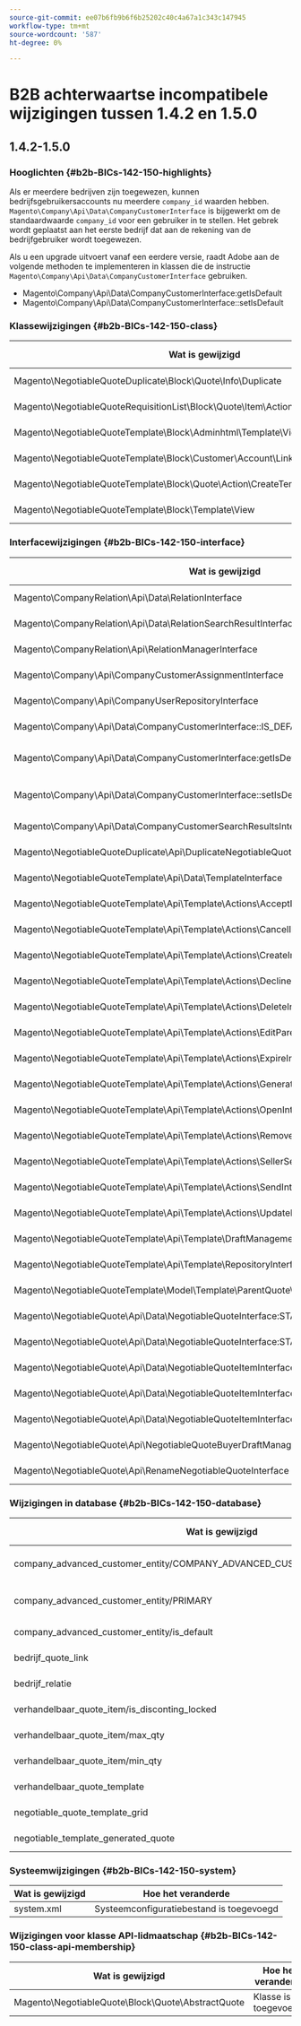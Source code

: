 ```yaml
---
source-git-commit: ee07b6fb9b6f6b25202c40c4a67a1c343c147945
workflow-type: tm+mt
source-wordcount: '587'
ht-degree: 0%

---
```

# B2B achterwaartse incompatibele wijzigingen tussen 1.4.2 en 1.5.0

## 1.4.2-1.5.0

### Hooglichten {#b2b-BICs-142-150-highlights}

Als er meerdere bedrijven zijn toegewezen, kunnen bedrijfsgebruikersaccounts nu meerdere `company_id` waarden hebben. `Magento\Company\Api\Data\CompanyCustomerInterface` is bijgewerkt om de standaardwaarde `company_id` voor een gebruiker in te stellen. Het gebrek wordt geplaatst aan het eerste bedrijf dat aan de rekening van de bedrijfgebruiker wordt toegewezen.

Als u een upgrade uitvoert vanaf een eerdere versie, raadt Adobe aan de volgende methoden te implementeren in klassen die de instructie `Magento\Company\Api\Data\CompanyCustomerInterface` gebruiken.

- Magento\Company\Api\Data\CompanyCustomerInterface:getIsDefault
- Magento\Company\Api\Data\CompanyCustomerInterface::setIsDefault

### Klassewijzigingen {#b2b-BICs-142-150-class}

| Wat is gewijzigd | Hoe het veranderde |
| --- | --- |
| Magento\NegotiableQuoteDuplicate\Block\Quote\Info\Duplicate | Klasse is toegevoegd. |
| Magento\NegotiableQuoteRequisitionList\Block\Quote\Item\Actions\MoveToRequisitionList | Klasse is toegevoegd. |
| Magento\NegotiableQuoteTemplate\Block\Adminhtml\Template\View | Klasse is toegevoegd. |
| Magento\NegotiableQuoteTemplate\Block\Customer\Account\Link\QuoteTemplate | Klasse is toegevoegd. |
| Magento\NegotiableQuoteTemplate\Block\Quote\Action\CreateTemplate | Klasse is toegevoegd. |
| Magento\NegotiableQuoteTemplate\Block\Template\View | Klasse is toegevoegd. |

### Interfacewijzigingen {#b2b-BICs-142-150-interface}

| Wat is gewijzigd | Hoe het veranderde |
| --- | --- |
| Magento\CompanyRelation\Api\Data\RelationInterface | Interface toegevoegd. |
| Magento\CompanyRelation\Api\Data\RelationSearchResultInterface | Interface toegevoegd. |
| Magento\CompanyRelation\Api\RelationManagerInterface | Interface toegevoegd. |
| Magento\Company\Api\CompanyCustomerAssignmentInterface | Interface toegevoegd. |
| Magento\Company\Api\CompanyUserRepositoryInterface | Interface toegevoegd. |
| Magento\Company\Api\Data\CompanyCustomerInterface::IS\_DEFAULT | Constante is toegevoegd. |
| Magento\Company\Api\Data\CompanyCustomerInterface:getIsDefault | [ openbare ] Methode is toegevoegd. |
| Magento\Company\Api\Data\CompanyCustomerInterface::setIsDefault | [ openbare ] Methode is toegevoegd. |
| Magento\Company\Api\Data\CompanyCustomerSearchResultsInterface | Interface toegevoegd. |
| Magento\NegotiableQuoteDuplicate\Api\DuplicateNegotiableQuoteInterface | Interface toegevoegd. |
| Magento\NegotiableQuoteTemplate\Api\Data\TemplateInterface | Interface toegevoegd. |
| Magento\NegotiableQuoteTemplate\Api\Template\Actions\AcceptInterface | Interface toegevoegd. |
| Magento\NegotiableQuoteTemplate\Api\Template\Actions\CancelInterface | Interface toegevoegd. |
| Magento\NegotiableQuoteTemplate\Api\Template\Actions\CreateInterface | Interface toegevoegd. |
| Magento\NegotiableQuoteTemplate\Api\Template\Actions\DeclineInterface | Interface toegevoegd. |
| Magento\NegotiableQuoteTemplate\Api\Template\Actions\DeleteInterface | Interface toegevoegd. |
| Magento\NegotiableQuoteTemplate\Api\Template\Actions\EditParentQuoteInterface | Interface toegevoegd. |
| Magento\NegotiableQuoteTemplate\Api\Template\Actions\ExpireInterface | Interface toegevoegd. |
| Magento\NegotiableQuoteTemplate\Api\Template\Actions\GenerateQuoteInterface | Interface toegevoegd. |
| Magento\NegotiableQuoteTemplate\Api\Template\Actions\OpenInterface | Interface toegevoegd. |
| Magento\NegotiableQuoteTemplate\Api\Template\Actions\RemoveItemInterface | Interface toegevoegd. |
| Magento\NegotiableQuoteTemplate\Api\Template\Actions\SellerSendInterface | Interface toegevoegd. |
| Magento\NegotiableQuoteTemplate\Api\Template\Actions\SendInterface | Interface toegevoegd. |
| Magento\NegotiableQuoteTemplate\Api\Template\Actions\UpdateInterface | Interface toegevoegd. |
| Magento\NegotiableQuoteTemplate\Api\Template\DraftManagementInterface | Interface toegevoegd. |
| Magento\NegotiableQuoteTemplate\Api\Template\RepositoryInterface | Interface toegevoegd. |
| Magento\NegotiableQuoteTemplate\Model\Template\ParentQuote\Messages\LabelProviderInterface | Interface toegevoegd. |
| Magento\NegotiableQuote\Api\Data\NegotiableQuoteInterface:STATUS\_DRAFT\_BY\_CUSTOMER | Constante is toegevoegd. |
| Magento\NegotiableQuote\Api\Data\NegotiableQuoteInterface:STATUS\_TEMPLATE\_QUOTE | Constante is toegevoegd. |
| Magento\NegotiableQuote\Api\Data\NegotiableQuoteItemInterface::IS\_DISCOUNTING\_LOCKED | Constante is toegevoegd. |
| Magento\NegotiableQuote\Api\Data\NegotiableQuoteItemInterface::MAX\_QTY | Constante is toegevoegd. |
| Magento\NegotiableQuote\Api\Data\NegotiableQuoteItemInterface::MIN\_QTY | Constante is toegevoegd. |
| Magento\NegotiableQuote\Api\NegotiableQuoteBuyerDraftManagementInterface | Interface toegevoegd. |
| Magento\NegotiableQuote\Api\RenameNegotiableQuoteInterface | Interface toegevoegd. |

### Wijzigingen in database {#b2b-BICs-142-150-database}

| Wat is gewijzigd | Hoe het veranderde |
| --- | --- |
| company\_advanced\_customer\_entity/COMPANY\_ADVANCED\_CUSTOMER\_ENTITY\_CUSTOMER\_ID | De unieke sleutel is verwijderd |
| company\_advanced\_customer\_entity/PRIMARY | Primaire sleutel is toegevoegd |
| company\_advanced\_customer\_entity/is\_default | Kolom is toegevoegd |
| bedrijf\_quote\_link | Tabel toegevoegd |
| bedrijf\_relatie | Tabel toegevoegd |
| verhandelbaar\_quote\_item/is\_disconting\_locked | Kolom is toegevoegd |
| verhandelbaar\_quote\_item/max\_qty | Kolom is toegevoegd |
| verhandelbaar\_quote\_item/min\_qty | Kolom is toegevoegd |
| verhandelbaar\_quote\_template | Tabel toegevoegd |
| negotiable\_quote\_template\_grid | Tabel toegevoegd |
| negotiable\_template\_generated\_quote | Tabel toegevoegd |

### Systeemwijzigingen {#b2b-BICs-142-150-system}

| Wat is gewijzigd | Hoe het veranderde |
| --- | --- |
| system.xml | Systeemconfiguratiebestand is toegevoegd |

### Wijzigingen voor klasse API-lidmaatschap {#b2b-BICs-142-150-class-api-membership}

| Wat is gewijzigd | Hoe het veranderde |
| --- | --- |
| Magento\NegotiableQuote\Block\Quote\AbstractQuote | Klasse is toegevoegd. |
